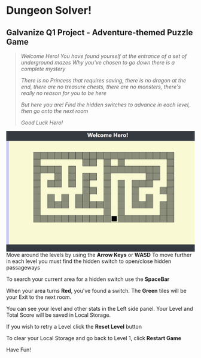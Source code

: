# Dungeon Solver!
## Galvanize Q1 Project - Adventure-themed Puzzle Game

>_Welcome Hero! You have found yourself at the entrance of a set of underground mazes_
>_Why you've chosen to go down there is a complete mystery_
>
>_There is no Princess that requires saving,_
>_there is no dragon at the end,_
>_there are no treasure chests,_
>_there are no monsters,_
>_there's really no reason for you to be here_
>
>_But here you are! Find the hidden switches to advance in each level, then go onto the next room_
>
>_Good Luck Hero!_

<img src="/imgCap.png"
     alt="Dungeon Pic"
     style="float: left; margin-right: 10px;" />

Move around the levels by using the **Arrow Keys** or **WASD**
To move further in each level you must find the hidden switch to open/close hidden passageways

To search your current area for a hidden switch use the **SpaceBar**

When your area turns **Red**, you've found a switch. The **Green** tiles will be your Exit to the next room.

You can see your level and other stats in the Left side panel. Your Level and Total Score will be saved in Local Storage.

If you wish to retry a Level click the **Reset Level** button

To clear your Local Storage and go back to Level 1, click **Restart Game**


Have Fun!
